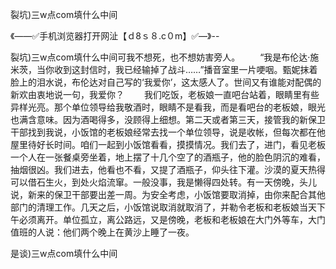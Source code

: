 裂坑)三w点com填什么中间

《——✅手机浏览器打开网沚【ｄ8ｓ８.c０m】✅—》--

裂坑)三w点com填什么中间可我不想死，也不想妨害旁人。
　　“我是布伦达·施米茨，当你收到这封信时，我已经输掉了战斗……”播音室里一片哽咽。甄妮抹着脸上的泪水说，布伦达对自己写的‘我爱你’，这太感人了。世间又有谁能对配偶的新欢由衷地说一句，我爱你？
　　我们吃饭，老板娘一直吧台站着，眼睛里有些异样光亮。那个单位领导给我敬酒时，眼睛不是看我，而是看吧台的老板娘，眼光也满含意味。因为酒喝得多，没顾得上细想。第二天或者第三天，接管我的新保卫干部找到我说，小饭馆的老板娘经常去找一个单位领导，说是收帐，但每次都在他屋里待好长时间。咱们一起到小饭馆看看，摸摸情况。我们去了，进门，看见老板一个人在一张餐桌旁坐着，地上摆了十几个空了的酒瓶子，他的脸色阴沉的难看，抽烟很凶。我们进去，他看也不看，又提了酒瓶子，仰头往下灌。沙漠的夏天热得可以借石生火，到处火焰流窜。一般没事，我是懒得四处转。有一天傍晚，头儿说，新来的保卫干部要出差一周。为安全考虑，小饭馆要取消掉，由你来配合其他部门的清理工作。几天之后，小饭馆说取消就取消了，并勒令老板和老板娘当天下午必须离开。单位孤立，离公路远，又是傍晚，老板和老板娘在大门外等车，大门值班的人说：他们两个晚上在黄沙上睡了一夜。





是谈)三w点com填什么中间
